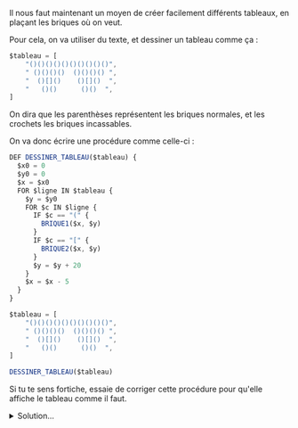 Il nous faut maintenant un moyen de créer facilement différents tableaux,
en plaçant les briques où on veut.

Pour cela, on va utiliser du texte, et dessiner un tableau comme ça :

```ts
$tableau = [
    "()()()()()()()()()()",
    " ()()()()  ()()()() ",
    "  ()[]()    ()[]()  ",
    "   ()()      ()()  ",
]
```

On dira que les parenthèses représentent les briques normales,
et les crochets les briques incassables.

On va donc écrire une procédure comme celle-ci :

```ts
DEF DESSINER_TABLEAU($tableau) {
  $x0 = 0
  $y0 = 0
  $x = $x0
  FOR $ligne IN $tableau {
    $y = $y0
    FOR $c IN $ligne {
      IF $c == "(" {
        BRIQUE1($x, $y)
      }
      IF $c == "[" {
        BRIQUE2($x, $y)
      }
      $y = $y + 20
    }
    $x = $x - 5
  }
}

$tableau = [
    "()()()()()()()()()()",
    " ()()()()  ()()()() ",
    "  ()[]()    ()[]()  ",
    "   ()()      ()()  ",
]

DESSINER_TABLEAU($tableau)
```

Si tu te sens fortiche, essaie de corriger cette procédure pour qu'elle affiche le tableau
comme il faut.

<details>
<summary>Solution...</summary>

```ts
DEF DESSINER_TABLEAU($tableau) {
  $x0 = 296
  $y0 = -84
  $x = $x0
  FOR $ligne IN $tableau {
    $y = $y0
    FOR $c IN $ligne {
      IF $c == "(" {
        BRIQUE1($x, $y)
      }
      IF $c == "[" {
        BRIQUE2($x, $y)
      }
      $y = $y + 16
    }
    $x = $x - 16
  }
}
```

</details>

